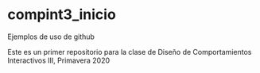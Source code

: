 # compint3_inicio
Ejemplos de uso de github

Este es un primer repositorio para la clase de Diseño de Comportamientos Interactivos III, Primavera 2020
